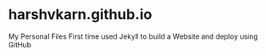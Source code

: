 # harshvkarn.github.io
My Personal Files
First time used Jekyll to build a Website and deploy using GitHub
